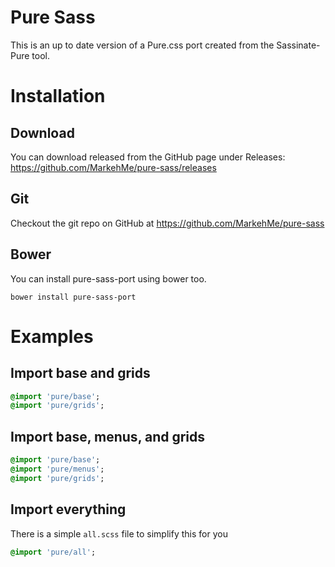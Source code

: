# Pure Sass
This is an up to date version of a Pure.css port created from the Sassinate-Pure tool.

# Installation
## Download
You can download released from the GitHub page under Releases:
https://github.com/MarkehMe/pure-sass/releases

## Git
Checkout the git repo on GitHub at https://github.com/MarkehMe/pure-sass

## Bower
You can install pure-sass-port using bower too.

    bower install pure-sass-port

# Examples

## Import base and grids
```sass
@import 'pure/base';
@import 'pure/grids';
```
## Import base, menus, and grids
```sass
@import 'pure/base';
@import 'pure/menus';
@import 'pure/grids';
```
## Import everything
There is a simple `all.scss` file to simplify this for you
```sass
@import 'pure/all';
```
